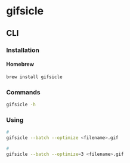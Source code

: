 # gifsicle

## CLI

### Installation

#### Homebrew

```sh
brew install gifsicle
```

### Commands

```sh
gifsicle -h
```

### Using

```sh
#
gifsicle --batch --optimize <filename>.gif

#
gifsicle --batch --optimize=3 <filename>.gif
```
